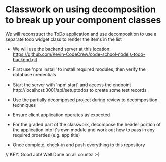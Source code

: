 # Classwork on using decomposition to break up your component classes

We will reconstruct the ToDo application and use decomposition to use a separate todo widget class to render the items in the list

* We will use the backend server at this location: https://github.com/Kevin-CodeCrew/code-school-nodejs-todo-backend.git
* First use 'npm install' to install required modules, then verify the database credentials
* Start the server with 'npm start' and access the endpoint http://localhost:3001/api/setuptodos to create some test records

* Use the partially decomposed project during review to decomposition techniques
* Ensure client application operates as expected
* For the graded part of the classwork, decompose the header portion of the application into it's own module and work out how to pass in any required proerties (e.g. app title)
* Once complete, check-in and push everything to this repository

// KEY: Good Job! Well Done on all counts! :-)

